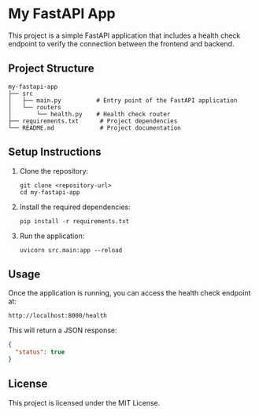 # My FastAPI App

This project is a simple FastAPI application that includes a health check endpoint to verify the connection between the frontend and backend.

## Project Structure

```
my-fastapi-app
├── src
│   ├── main.py          # Entry point of the FastAPI application
│   └── routers
│       └── health.py    # Health check router
├── requirements.txt      # Project dependencies
└── README.md             # Project documentation
```

## Setup Instructions

1. Clone the repository:

   ```
   git clone <repository-url>
   cd my-fastapi-app
   ```

2. Install the required dependencies:

   ```
   pip install -r requirements.txt
   ```

3. Run the application:
   ```
   uvicorn src.main:app --reload
   ```

## Usage

Once the application is running, you can access the health check endpoint at:

```
http://localhost:8000/health
```

This will return a JSON response:

```json
{
  "status": true
}
```

## License

This project is licensed under the MIT License.
